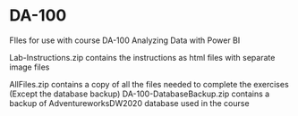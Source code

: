 # DA-100
FIles for use with course DA-100 Analyzing Data with Power BI

Lab-Instructions.zip contains the instructions as html files with separate image files

AllFiles.zip contains a copy of all the files needed to complete the exercises (Except the database backup)
DA-100-DatabaseBackup.zip contains a backup of AdventureworksDW2020 database used in the course
